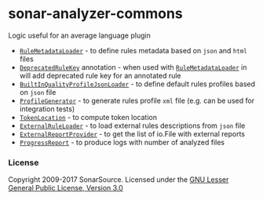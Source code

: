 # sonar-analyzer-commons
Logic useful for an average language plugin

* [`RuleMetadataLoader`](./src/main/java/org/sonarsource/analyzer/commons/RuleMetadataLoader.java) - to define rules metadata based on `json` and `html` files
* [`DeprecatedRuleKey`](./src/main/java/org/sonarsource/analyzer/commons/annotations/DeprecatedRuleKey.java) annotation - when used with [`RuleMetadataLoader`](./src/main/java/org/sonarsource/analyzer/commons/RuleMetadataLoader.java) in will add deprecated rule key for an annotated rule
* [`BuiltInQualityProfileJsonLoader`](./src/main/java/org/sonarsource/analyzer/commons/BuiltInQualityProfileJsonLoader.java) - to define default rules profiles based on `json` file
* [`ProfileGenerator`](./src/main/java/org/sonarsource/analyzer/commons/ProfileGenerator.java) - to generate rules profile `xml` file (e.g. can be used for integration tests)
* [`TokenLocation`](./src/main/java/org/sonarsource/analyzer/commons/TokenLocation.java) - to compute token location
* [`ExternalRuleLoader`](./src/main/java/org/sonarsource/analyzer/commons/ExternalRuleLoader.java) - to load external rules descriptions from `json` file
* [`ExternalReportProvider`](./src/main/java/org/sonarsource/analyzer/commons/ExternalReportProvider.java) - to get the list of io.File with external reports
* [`ProgressReport`](./src/main/java/org/sonarsource/analyzer/commons/ProgressReport.java) - to produce logs with number of analyzed files

### License
Copyright 2009-2017 SonarSource.
Licensed under the [GNU Lesser General Public License, Version 3.0](http://www.gnu.org/licenses/lgpl.txt)
